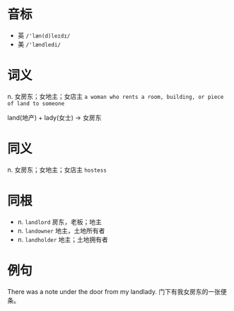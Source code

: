 # 音标

- 英 `/'læn(d)leɪdɪ/`
- 美 `/'lændledi/`

# 词义

n. 女房东；女地主；女店主
`a woman who rents a room, building, or piece of land to someone`



land(地产) + lady(女士) → 女房东

# 同义

n. 女房东；女地主；女店主
`hostess`

# 同根

- n. `landlord` 房东，老板；地主
- n. `landowner` 地主，土地所有者
- n. `landholder` 地主；土地拥有者

# 例句

There was a note under the door from my landlady.
门下有我女房东的一张便条。


